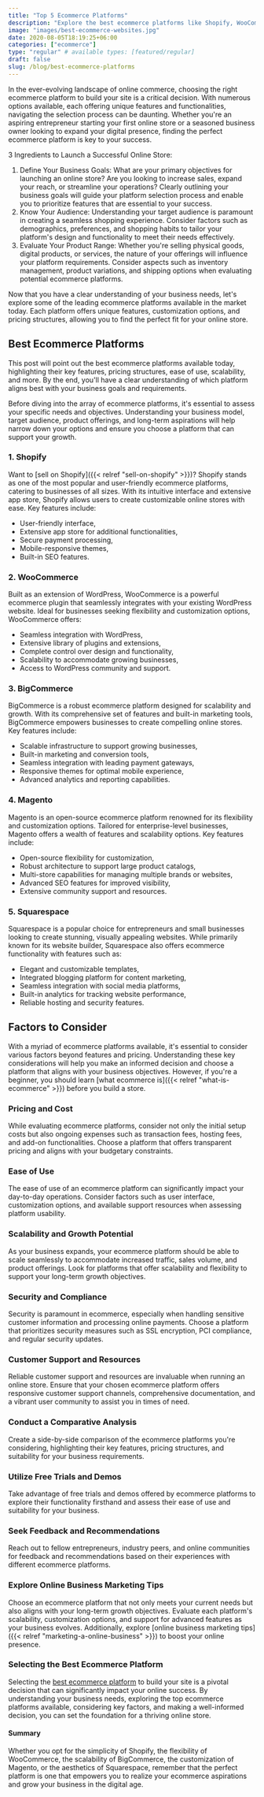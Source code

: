 ```yaml
---
title: "Top 5 Ecommerce Platforms"
description: "Explore the best ecommerce platforms like Shopify, WooCommerce, BigCommerce, and Magento. Find the perfect fit to launch, manage, and scale your online store with ease."
image: "images/best-ecommerce-websites.jpg"
date: 2020-08-05T18:19:25+06:00
categories: ["ecommerce"]
type: "regular" # available types: [featured/regular]
draft: false
slug: /blog/best-ecommerce-platforms
---
```


In the ever-evolving landscape of online commerce, choosing the right ecommerce platform to build your site is a critical decision. With numerous options available, each offering unique features and functionalities, navigating the selection process can be daunting. Whether you're an aspiring entrepreneur starting your first online store or a seasoned business owner looking to expand your digital presence, finding the perfect ecommerce platform is key to your success.

3 Ingredients to Launch a Successful Online Store:

1. Define Your Business Goals: What are your primary objectives for launching an online store? Are you looking to increase sales, expand your reach, or streamline your operations? Clearly outlining your business goals will guide your platform selection process and enable you to prioritize features that are essential to your success.
2. Know Your Audience: Understanding your target audience is paramount in creating a seamless shopping experience. Consider factors such as demographics, preferences, and shopping habits to tailor your platform's design and functionality to meet their needs effectively.
3. Evaluate Your Product Range: Whether you're selling physical goods, digital products, or services, the nature of your offerings will influence your platform requirements. Consider aspects such as inventory management, product variations, and shipping options when evaluating potential ecommerce platforms.

Now that you have a clear understanding of your business needs, let's explore some of the leading ecommerce platforms available in the market today. Each platform offers unique features, customization options, and pricing structures, allowing you to find the perfect fit for your online store.

## Best Ecommerce Platforms

This post will point out the best ecommerce platforms available today, highlighting their key features, pricing structures, ease of use, scalability, and more. By the end, you'll have a clear understanding of which platform aligns best with your business goals and requirements.

Before diving into the array of ecommerce platforms, it's essential to assess your specific needs and objectives. Understanding your business model, target audience, product offerings, and long-term aspirations will help narrow down your options and ensure you choose a platform that can support your growth.

### 1. Shopify

Want to [sell on Shopify]({{< relref "sell-on-shopify" >}})? Shopify stands as one of the most popular and user-friendly ecommerce platforms, catering to businesses of all sizes. With its intuitive interface and extensive app store, Shopify allows users to create customizable online stores with ease. Key features include:

* User-friendly interface,
* Extensive app store for additional functionalities,
* Secure payment processing,
* Mobile-responsive themes,
* Built-in SEO features.

### 2. WooCommerce

Built as an extension of WordPress, WooCommerce is a powerful ecommerce plugin that seamlessly integrates with your existing WordPress website. Ideal for businesses seeking flexibility and customization options, WooCommerce offers:

* Seamless integration with WordPress,
* Extensive library of plugins and extensions,
* Complete control over design and functionality,
* Scalability to accommodate growing businesses,
* Access to WordPress community and support.

### 3. BigCommerce

BigCommerce is a robust ecommerce platform designed for scalability and growth. With its comprehensive set of features and built-in marketing tools, BigCommerce empowers businesses to create compelling online stores. Key features include:

* Scalable infrastructure to support growing businesses,
* Built-in marketing and conversion tools,
* Seamless integration with leading payment gateways,
* Responsive themes for optimal mobile experience,
* Advanced analytics and reporting capabilities.

### 4. Magento

Magento is an open-source ecommerce platform renowned for its flexibility and customization options. Tailored for enterprise-level businesses, Magento offers a wealth of features and scalability options. Key features include:

* Open-source flexibility for customization,
* Robust architecture to support large product catalogs,
* Multi-store capabilities for managing multiple brands or websites,
* Advanced SEO features for improved visibility,
* Extensive community support and resources.

### 5. Squarespace

Squarespace is a popular choice for entrepreneurs and small businesses looking to create stunning, visually appealing websites. While primarily known for its website builder, Squarespace also offers ecommerce functionality with features such as:

* Elegant and customizable templates,
* Integrated blogging platform for content marketing,
* Seamless integration with social media platforms,
* Built-in analytics for tracking website performance,
* Reliable hosting and security features.

## Factors to Consider

With a myriad of ecommerce platforms available, it's essential to consider various factors beyond features and pricing. Understanding these key considerations will help you make an informed decision and choose a platform that aligns with your business objectives. However, if you're a beginner, you should learn [what ecommerce is]({{< relref "what-is-ecommerce" >}}) before you build a store.

### Pricing and Cost

While evaluating ecommerce platforms, consider not only the initial setup costs but also ongoing expenses such as transaction fees, hosting fees, and add-on functionalities. Choose a platform that offers transparent pricing and aligns with your budgetary constraints.

### Ease of Use

The ease of use of an ecommerce platform can significantly impact your day-to-day operations. Consider factors such as user interface, customization options, and available support resources when assessing platform usability.

### Scalability and Growth Potential

As your business expands, your ecommerce platform should be able to scale seamlessly to accommodate increased traffic, sales volume, and product offerings. Look for platforms that offer scalability and flexibility to support your long-term growth objectives.

### Security and Compliance

Security is paramount in ecommerce, especially when handling sensitive customer information and processing online payments. Choose a platform that prioritizes security measures such as SSL encryption, PCI compliance, and regular security updates.

### Customer Support and Resources

Reliable customer support and resources are invaluable when running an online store. Ensure that your chosen ecommerce platform offers responsive customer support channels, comprehensive documentation, and a vibrant user community to assist you in times of need.

### Conduct a Comparative Analysis

Create a side-by-side comparison of the ecommerce platforms you're considering, highlighting their key features, pricing structures, and suitability for your business requirements.

### Utilize Free Trials and Demos

Take advantage of free trials and demos offered by ecommerce platforms to explore their functionality firsthand and assess their ease of use and suitability for your business.

### Seek Feedback and Recommendations

Reach out to fellow entrepreneurs, industry peers, and online communities for feedback and recommendations based on their experiences with different ecommerce platforms.

### Explore Online Business Marketing Tips

Choose an ecommerce platform that not only meets your current needs but also aligns with your long-term growth objectives. Evaluate each platform's scalability, customization options, and support for advanced features as your business evolves. Additionally, explore [online business marketing tips]({{< relref "marketing-a-online-business" >}}) to boost your online presence.

### Selecting the Best Ecommerce Platform

Selecting the [best ecommerce platform](#best-ecommerce-platforms) to build your site is a pivotal decision that can significantly impact your online success. By understanding your business needs, exploring the top ecommerce platforms available, considering key factors, and making a well-informed decision, you can set the foundation for a thriving online store.

#### Summary

Whether you opt for the simplicity of Shopify, the flexibility of WooCommerce, the scalability of BigCommerce, the customization of Magento, or the aesthetics of Squarespace, remember that the perfect platform is one that empowers you to realize your ecommerce aspirations and grow your business in the digital age.
